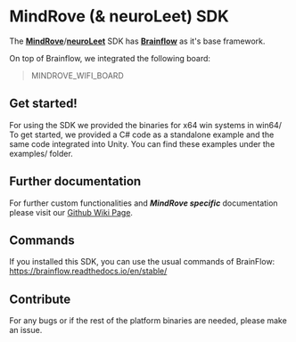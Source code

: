 # MindRove (& neuroLeet) SDK


The <b>[MindRove](https://mindrove.com/)</b>/<b>[neuroLeet](https://neuroleet.gg/)</b> SDK has <b>[Brainflow](https://github.com/brainflow-dev/brainflow)</b>  as it's base framework. 

On top of Brainflow, we integrated the following board: 
> MINDROVE_WIFI_BOARD




## Get started!
For using the SDK we provided the binaries for x64 win systems in win64/
To get started, we provided a C# code as a standalone example and the same code integrated into Unity. You can find these examples under the examples/ folder. 

## Further documentation
For further custom functionalities and ***MindRove specific*** documentation please visit our [Github Wiki Page](https://github.com/MindRove/SDK_Public/wiki). 

## Commands
If you installed this SDK, you can use the usual commands of BrainFlow: https://brainflow.readthedocs.io/en/stable/

## Contribute
For any bugs or if the rest of the platform binaries are needed, please make an issue.
